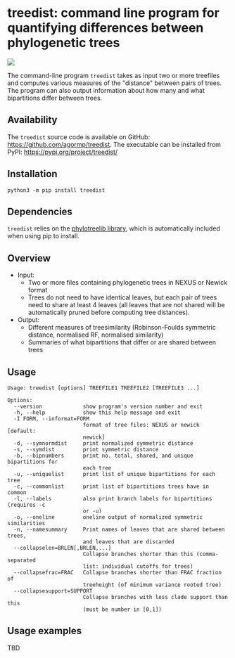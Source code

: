 # treedist: command line program for quantifying differences between phylogenetic trees

![](https://img.shields.io/badge/version-1.0.0-blue)

The command-line program `treedist` takes as input two or more treefiles and computes various measures of the "distance" between pairs of trees. The program can also output information about how many and what bipartitions differ between trees.


## Availability

The `treedist` source code is available on GitHub: https://github.com/agormp/treedist. The executable can be installed from PyPI: https://pypi.org/project/treedist/

## Installation

```
python3 -m pip install treedist
```

## Dependencies

`treedist` relies on the [phylotreelib library](https://github.com/agormp/phylotreelib), which is automatically included when using pip to install.

## Overview

* Input:
	* Two or more files containing phylogenetic trees in NEXUS or Newick format
	* Trees do not need to have identical leaves, but each pair of trees need to share at least 4 leaves (all leaves that are not shared will be automatically pruned before computing tree distances).
* Output:
	* Different measures of treesimilarity (Robinson-Foulds symmetric distance, normalised RF, normalised similarity)
	* Summaries of what bipartitions that differ or are shared between trees

## Usage

```
Usage: treedist [options] TREEFILE1 TREEFILE2 [TREEFILE3 ...]

Options:
  --version             show program's version number and exit
  -h, --help            show this help message and exit
  -I FORM, --informat=FORM
                        format of tree files: NEXUS or newick [default:
                        newick]
  -d, --symnormdist     print normalized symmetric distance
  -s, --symdist         print symmetric distance
  -b, --bipnumbers      print no. total, shared, and unique bipartitions for
                        each tree
  -u, --uniquelist      print list of unique bipartitions for each tree
  -c, --commonlist      print list of bipartitions trees have in common
  -l, --labels          also print branch labels for bipartitions (requires -c
                        or -u)
  -o, --oneline         oneline output of normalized symmetric similarities
  -n, --namesummary     Print names of leaves that are shared between trees,
                        and leaves that are discarded
  --collapselen=BRLEN[,BRLEN,...]
                        Collapse branches shorter than this (comma-separated
                        list: individual cutoffs for trees)
  --collapsefrac=FRAC   Collapse branches shorter than FRAC fraction of
                        treeheight (of minimum variance rooted tree)
  --collapsesupport=SUPPORT
                        Collapse branches with less clade support than this
                        (must be number in [0,1])
```

## Usage examples

TBD